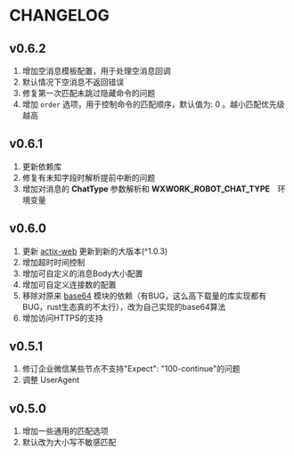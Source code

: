 CHANGELOG
============

v0.6.2
----------

1. 增加空消息模板配置，用于处理空消息回调
2. 默认情况下空消息不返回错误
3. 修复第一次匹配未跳过隐藏命令的问题
4. 增加 ```order``` 选项，用于控制命令的匹配顺序，默认值为: 0 。越小匹配优先级越高

v0.6.1
----------

1. 更新依赖库
2. 修复有未知字段时解析提前中断的问题
3. 增加对消息的 **ChatType** 参数解析和 **WXWORK_ROBOT_CHAT_TYPE**　环境变量

v0.6.0
----------

1. 更新 [actix-web][1] 更新到新的大版本(^1.0.3)
2. 增加超时时间控制
3. 增加可自定义的消息Body大小配置
4. 增加可自定义连接数的配置
5. 移除对原来 [base64](https://crates.io/crates/base64) 模块的依赖（有BUG，这么高下载量的库实现都有BUG，rust生态真的不太行），改为自己实现的base64算法
6. 增加访问HTTPS的支持

v0.5.1
----------

1. 修订企业微信某些节点不支持"Expect": "100-continue"的问题
2. 调整 UserAgent

v0.5.0
----------

1. 增加一些通用的匹配选项
2. 默认改为大小写不敏感匹配

[1]: https://actix.rs/